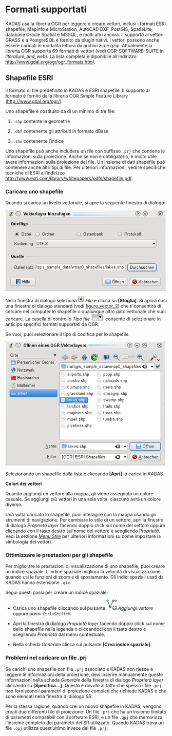# Formati supportati <a name="#supported-data-formats"></a>

KADAS usa la libreria OGR per leggere e creare vettori, inclusi i formati ESRI shapefile, MapInfo e MicroStation, AutoCAD DXF, PostGIS, SpatiaLite, database Oracle Spatial e MSSQL, e molti altri ancora. Il supporto ai vettori GRASS e a PostgreSQL è fornito da plugin nativi. I vettori possono anche essere caricati in modalità lettura da archivi zip e gzip. Attualmente la libreria OGR supporta 69 formati di vettori (vedi OGR-SOFTWARE-SUITE in *literature\_and\_web*). La lista completa è diponibile all’indirizzo <a href="http://www.gdal.org/ogr/ogr_formats.html">http://www.gdal.org/ogr/ogr_formats.html</a>.


## Shapefile ESRI <a name="#esri-shapefiles"></a>

Il formato di file predefinito in KADAS è ESRI shapefile. Il supporto al formato è fornito dalla libreria <span id="index-5"></span>OGR Simple Feature Library (<a href="http://www.gdal.org/ogr/">http://www.gdal.org/ogr/</a>).

Uno shapefile è costituito da di un minimo di tre file:

1.  `.shp` contente le geometrie

2.  `.dbf` contenente gli attributi in formato dBase

3.  `.shx` contenente l’indice

Uno shapefile può anche includere un file con suffisso `.prj` che contiene le informazioni sulla proiezione. Anche se non è obbligatorio, è molto utile avere informazioni sulla proiezione del file. Un insieme di dati shapefile può contenere anche altri tipi di file. Per ulteriori informazioni, vedi le specifiche tecniche di ESRI all’indirizzo <a href="http://www.esri.com/library/whitepapers/pdfs/shapefile.pdf">http://www.esri.com/library/whitepapers/pdfs/shapefile.pdf</a>.


### Caricare uno shapefile <a name="#loading-a-shapefile"></a>

Quando si carica un livello vettoriale, si apre la seguente finestra di dialogo:

![](../../images/addvectorlayerdialog.png)

Nella finestra di dialogo seleziona ![radiobuttonon](../../images/radiobuttonon.png) *File* e clicca su **\[Sfoglia\]**. Si aprirà cosi una finestra di dialogo standard (vedi <a href="#figure-vector-2">figure_vector_2</a>) che ti consentirà di cercare nel computer lo shapefile o qualunque altro dato vettoriale che vuoi caricare. La casella di controllo *Tipo file* <img src="../../images/selectstring.png" /> consente di selezionare in anticipo specifici formati supportati da OGR.

Se vuoi, puoi selezionare il tipo di codifica per lo shapefile.

![](../../images/shapefileopendialog.png)

Selezionando un shapefile dalla lista e cliccando **\[Apri\]** lo carica in KADAS.

**Colori dei vettori**

Quando aggiungi un vettore alla mappa, gli viene assegnato un colore casuale. Se aggiungi più vettori in una sola volta, ciascuno avrà un colore diverso.

Una volta caricato lo shapefile, puoi interagire con la mappa usando gli strumenti di navigazione. Per cambiare lo stile di un vettore, apri la finestra di dialogo *Proprietà layer* facendo doppio click sul nome del vettore oppure cliccando con il tasto destro sul nome del vettore e scegliendo *Proprietà*. Vedi la sezione <a href="vector_properties.html#vector-style-menu">*Menu Stile*</a> per ulteriori informazioni su come impostare la simbologia dei vettori.

### Ottimizzare le prestazioni per gli shapefile <a name="#improving-performance-for-shapefiles"></a>

Per migliorare le prestazioni di visualizzazione di uno shapefile, puoi creare un indice spaziale. L’indice spaziale migliora la velocità di visualizzazione quando usi le funzioni di zoom e di spostamento. Gli indici spaziali usati da KADAS hanno estensione `.qix`.

Segui questi passi per creare un indice spaziale:

-   Carica uno shapefile cliccando sul pulsante <img src="../../images/mActionAddOgrLayer.png" /> *Aggiungi vettore* oppure premi `Ctrl+Shift+V`.

-   Apri la finestra di dialogo *Proprietà layer* facendo doppio click sul nome dello shapefile nella legenda o cliccandoci con il tasto destro e scegliendo *Proprietà* dal menu contestuale.

-   Nella scheda *Generale* clicca sul pulsante **\[Crea indice spaziale\]**.

### Problemi nel caricare un file .prj <a name="#problem-loading-a-shape-prj-file"></a>

Se carichi uno shapefile con file `.prj` associato e KADAS non riesce a leggere le informazioni della proiezione, devi inserire manualmente queste informazioni nella scheda *Generale* della finestra di dialogo *Proprietà layer* cliccando su **\[Specifica...\]**. Questo è dovuto al fatto che spesso i file `.prj` non forniscono i parametri di proiezione completi che richiede KADAS e che sono elencati nella finestra di dialogo *SR*.

Per la stessa ragione, quando crei un nuovo shapefile in KADAS, vengono creati due differenti file di proiezione. Un file `.prj` che ha un insieme limitato di parametri compatibili con il software ESRI, e un file `.qpj` che memorizza l’insieme completo dei parametri del SR utilizzato. Quando KADAS trova un file `.qpj` utilizza quest’ultimo invece del file `.prj`.
